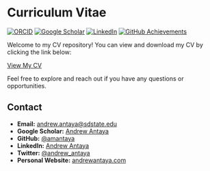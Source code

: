 # Curriculum Vitae

[![ORCID](https://img.shields.io/badge/ORCID-0000--0002--1825--0097-green?logo=orcid)](https://orcid.org/0000-0002-1825-0097) [![Google Scholar](https://img.shields.io/badge/Google-Scholar-blue?logo=google-scholar)](https://scholar.google.com/citations?hl=en&user=mO05f8IAAAAJ) [![LinkedIn](https://img.shields.io/badge/LinkedIn-Profile-blue?logo=linkedin)](https://www.linkedin.com/in/andrew-antaya-b9920a362) [![GitHub Achievements](https://img.shields.io/badge/GitHub-Achievements-blue?logo=github)](https://github.com/amantaya?tab=achievements)

Welcome to my CV repository! You can view and download my CV by clicking the link below:

[View My CV](./cv.pdf)

Feel free to explore and reach out if you have any questions or opportunities.

## Contact

- **Email:** [andrew.antaya@sdstate.edu](mailto:your-email@example.com)
- **Google Scholar:** [Andrew Antaya](https://scholar.google.com/citations?hl=en&user=mO05f8IAAAAJ)
- **GitHub:** [@amantaya](https://github.com/amantaya)
- **LinkedIn:** [Andrew Antaya](https://linkedin.com/in/andrew-antaya-b9920a362)
- **Twitter:** [@andrew_antaya](https://x.com/andrew_antaya)
- **Personal Website:** [andrewantaya.com](https://andrewantaya.com)
